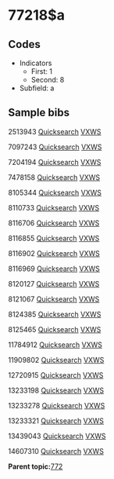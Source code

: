 # 77218$a

## Codes

-   Indicators
    -   First: 1
    -   Second: 8
-   Subfield: a

## Sample bibs

2513943 [Quicksearch](https://search.library.yale.edu/catalog/2513943) [VXWS](http://prodorbis.library.yale.edu:7014/vxws/GetHoldingsService?bibId=2513943)

7097243 [Quicksearch](https://search.library.yale.edu/catalog/7097243) [VXWS](http://prodorbis.library.yale.edu:7014/vxws/GetHoldingsService?bibId=7097243)

7204194 [Quicksearch](https://search.library.yale.edu/catalog/7204194) [VXWS](http://prodorbis.library.yale.edu:7014/vxws/GetHoldingsService?bibId=7204194)

7478158 [Quicksearch](https://search.library.yale.edu/catalog/7478158) [VXWS](http://prodorbis.library.yale.edu:7014/vxws/GetHoldingsService?bibId=7478158)

8105344 [Quicksearch](https://search.library.yale.edu/catalog/8105344) [VXWS](http://prodorbis.library.yale.edu:7014/vxws/GetHoldingsService?bibId=8105344)

8110733 [Quicksearch](https://search.library.yale.edu/catalog/8110733) [VXWS](http://prodorbis.library.yale.edu:7014/vxws/GetHoldingsService?bibId=8110733)

8116706 [Quicksearch](https://search.library.yale.edu/catalog/8116706) [VXWS](http://prodorbis.library.yale.edu:7014/vxws/GetHoldingsService?bibId=8116706)

8116855 [Quicksearch](https://search.library.yale.edu/catalog/8116855) [VXWS](http://prodorbis.library.yale.edu:7014/vxws/GetHoldingsService?bibId=8116855)

8116902 [Quicksearch](https://search.library.yale.edu/catalog/8116902) [VXWS](http://prodorbis.library.yale.edu:7014/vxws/GetHoldingsService?bibId=8116902)

8116969 [Quicksearch](https://search.library.yale.edu/catalog/8116969) [VXWS](http://prodorbis.library.yale.edu:7014/vxws/GetHoldingsService?bibId=8116969)

8120127 [Quicksearch](https://search.library.yale.edu/catalog/8120127) [VXWS](http://prodorbis.library.yale.edu:7014/vxws/GetHoldingsService?bibId=8120127)

8121067 [Quicksearch](https://search.library.yale.edu/catalog/8121067) [VXWS](http://prodorbis.library.yale.edu:7014/vxws/GetHoldingsService?bibId=8121067)

8124385 [Quicksearch](https://search.library.yale.edu/catalog/8124385) [VXWS](http://prodorbis.library.yale.edu:7014/vxws/GetHoldingsService?bibId=8124385)

8125465 [Quicksearch](https://search.library.yale.edu/catalog/8125465) [VXWS](http://prodorbis.library.yale.edu:7014/vxws/GetHoldingsService?bibId=8125465)

11784912 [Quicksearch](https://search.library.yale.edu/catalog/11784912) [VXWS](http://prodorbis.library.yale.edu:7014/vxws/GetHoldingsService?bibId=11784912)

11909802 [Quicksearch](https://search.library.yale.edu/catalog/11909802) [VXWS](http://prodorbis.library.yale.edu:7014/vxws/GetHoldingsService?bibId=11909802)

12720915 [Quicksearch](https://search.library.yale.edu/catalog/12720915) [VXWS](http://prodorbis.library.yale.edu:7014/vxws/GetHoldingsService?bibId=12720915)

13233198 [Quicksearch](https://search.library.yale.edu/catalog/13233198) [VXWS](http://prodorbis.library.yale.edu:7014/vxws/GetHoldingsService?bibId=13233198)

13233278 [Quicksearch](https://search.library.yale.edu/catalog/13233278) [VXWS](http://prodorbis.library.yale.edu:7014/vxws/GetHoldingsService?bibId=13233278)

13233321 [Quicksearch](https://search.library.yale.edu/catalog/13233321) [VXWS](http://prodorbis.library.yale.edu:7014/vxws/GetHoldingsService?bibId=13233321)

13439043 [Quicksearch](https://search.library.yale.edu/catalog/13439043) [VXWS](http://prodorbis.library.yale.edu:7014/vxws/GetHoldingsService?bibId=13439043)

14607310 [Quicksearch](https://search.library.yale.edu/catalog/14607310) [VXWS](http://prodorbis.library.yale.edu:7014/vxws/GetHoldingsService?bibId=14607310)

**Parent topic:**[772](../../tags/772/772.md)

